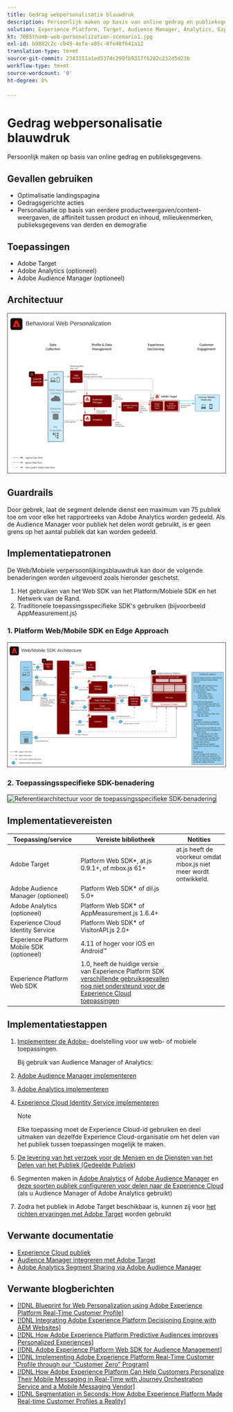 ```yaml
---
title: Gedrag webpersonalisatie blauwdruk
description: Persoonlijk maken op basis van online gedrag en publieksgegevens.
solution: Experience Platform, Target, Audience Manager, Analytics, Experience Cloud Services, Data Collection
kt: 7085thumb-web-personalization-scenario1.jpg
exl-id: b9882c2c-cb45-4efa-a85c-8fe48f641a12
translation-type: tm+mt
source-git-commit: 2343151a1ed5374c299fb9317f6282c232d5d23b
workflow-type: tm+mt
source-wordcount: '0'
ht-degree: 0%

---
```


# Gedrag webpersonalisatie blauwdruk

Persoonlijk maken op basis van online gedrag en publieksgegevens.

## Gevallen gebruiken

* Optimalisatie landingspagina
* Gedragsgerichte acties
* Personalisatie op basis van eerdere productweergaven/content-weergaven, de affiniteit tussen product en inhoud, milieukenmerken, publieksgegevens van derden en demografie

## Toepassingen

* Adobe Target
* Adobe Analytics (optioneel)
* Adobe Audience Manager (optioneel)

## Architectuur

<img src="assets/personalization.svg" alt="Referentiearchitectuur voor het scenario van de Personalisatie van het Web van het Gedrag" style="border:1px solid #4a4a4a" />


## Guardrails

Door gebrek, laat de segment delende dienst een maximum van 75 publiek toe om voor elke het rapportreeks van Adobe Analytics worden gedeeld. Als de Audience Manager voor publiek het delen wordt gebruikt, is er geen grens op het aantal publiek dat kan worden gedeeld. 

## Implementatiepatronen

De Web/Mobiele verpersoonlijkingsblauwdruk kan door de volgende benaderingen worden uitgevoerd zoals hieronder geschetst.

1. Het gebruiken van het Web SDK van het Platform/Mobiele SDK en het Netwerk van de Rand.
1. Traditionele toepassingsspecifieke SDK&#39;s gebruiken (bijvoorbeeld AppMeasurement.js)

### 1. Platform Web/Mobile SDK en Edge Approach

<img src="assets/websdkflow.svg" alt="Referentiearchitectuur voor de Web SDK/Mobile SDK van het Platform en de Benadering van het Netwerk van de Rand" style="border:1px solid #4a4a4a" />

### 2. Toepassingsspecifieke SDK-benadering

<img src="assets/appsdkflow.png" alt="Referentiearchitectuur voor de toepassingsspecifieke SDK-benadering" style="border:1px solid #4a4a4a" />




## Implementatievereisten

| Toepassing/service | Vereiste bibliotheek | Notities |
|---|---|---|
| Adobe Target | Platform Web SDK*, at.js 0.9.1+, of mbox.js 61+ | at.js heeft de voorkeur omdat mbox.js niet meer wordt ontwikkeld. |
| Adobe Audience Manager (optioneel) | Platform Web SDK* of dil.js 5.0+ |  |
| Adobe Analytics (optioneel) | Platform Web SDK* of AppMeasurement.js 1.6.4+ |  |
| Experience Cloud Identity Service | Platform Web SDK* of VisitorAPI.js 2.0+ |  |
| Experience Platform Mobile SDK (optioneel) | 4.11 of hoger voor iOS en Android™ |  |
| Experience Platform Web SDK | 1.0, heeft de huidige versie van Experience Platform SDK [verschillende gebruiksgevallen nog niet ondersteund voor de Experience Cloud toepassingen](https://github.com/adobe/alloy/projects/5) |  |

## Implementatiestappen

1. [Implementeer de Adobe-](https://experienceleague.adobe.com/docs/target/using/implement-target/implementing-target.html) doelstelling voor uw web- of mobiele toepassingen.

   Bij gebruik van Audience Manager of Analytics:

1. [Adobe Audience Manager implementeren](https://experienceleague.adobe.com/docs/audience-manager/user-guide/implementation-integration-guides/implement-audience-manager.html)
1. [Adobe Analytics implementeren](https://experienceleague.adobe.com/docs/analytics/implementation/home.html)
1. [Experience Cloud Identity Service implementeren](https://experienceleague.adobe.com/docs/id-service/using/implementation/implementation-guides.html)

   >[!NOTE]
   >
   >Elke toepassing moet de Experience Cloud-id gebruiken en deel uitmaken van dezelfde Experience Cloud-organisatie om het delen van het publiek tussen toepassingen mogelijk te maken.

1. [De levering van het verzoek voor de Mensen en de Diensten van het Delen van het Publiek (Gedeelde Publiek)](https://www.adobe.com/go/audiences)
1. Segmenten maken in [Adobe Analytics](https://experienceleague.adobe.com/docs/analytics/components/segmentation/segmentation-workflow/seg-build.html) of [Adobe Audience Manager](https://experienceleague.adobe.com/docs/audience-manager/user-guide/features/segments/segment-builder.html) en [deze soorten publiek configureren voor delen naar de Experience Cloud](https://experienceleague.adobe.com/docs/analytics/components/segmentation/segmentation-workflow/seg-publish.html) (als u Audience Manager of Adobe Analytics gebruikt)
1. Zodra het publiek in Adobe Target beschikbaar is, kunnen zij voor [het richten ervaringen met Adobe Target](https://experienceleague.adobe.com/docs/target/using/audiences/target.html) worden gebruikt

## Verwante documentatie

* [Experience Cloud publiek](https://experienceleague.adobe.com/docs/core-services/interface/audiences/audience-library.html)
* [Audience Manager integreren met Adobe Target](https://experienceleague.adobe.com/docs/audience-manager/user-guide/implementation-integration-guides/integration-other-solutions/aam-target-integration.html)
* [Adobe Analytics Segment Sharing via Adobe Audience Manager](https://experienceleague.adobe.com/docs/analytics/components/segmentation/segmentation-workflow/seg-publish.html)


## Verwante blogberichten

* [[!DNL Blueprint for Web Personalization using Adobe Experience Platform Real-Time Customer Profile]](https://medium.com/adobetech/blueprint-for-web-personalization-using-adobe-experience-platform-real-time-customer-profile-fef2ce7a4b2f)
* [[!DNL Integrating Adobe Experience Platform Decisioning Engine with AEM Websites]](https://jaeness.medium.com/integrating-adobe-experience-platform-decisioning-engine-with-aem-websites-9c222acd12e2)
* [[!DNL How Adobe Experience Platform Predictive Audiences improves Personalized Experiences]](https://medium.com/adobetech/how-adobe-experience-platform-predictive-audiences-improves-personalized-experiences-1f75a60cb7a3)
* [[!DNL Adobe Experience Platform Web SDK for Audience Management]](https://medium.com/adobetech/adobe-experience-platform-web-sdk-for-audience-management-751fa6d063bc)
* [[!DNL Implementing Adobe Experience Platform Real-Time Customer Profile through our “Customer Zero” Program]](https://medium.com/adobetech/implementing-adobe-experience-platform-real-time-customer-profile-through-our-customer-zero-32e7cd952896)
* [[!DNL How Adobe Experience Platform Can Help Customers Personalize Their Mobile Messaging in Real-Time with Journey Orchestration Service and a Mobile Messaging Vendor]](https://medium.com/adobetech/how-adobe-experience-platform-helped-a-client-personalize-their-mobile-messaging-in-real-time-with-7d634aefa098)
* [[!DNL Segmentation in Seconds: How Adobe Experience Platform Made Real-time Customer Profiles a Reality]](https://medium.com/adobetech/segmentation-in-seconds-how-adobe-experience-platform-made-real-time-customer-profiles-a-reality-a7a8552b0847)
